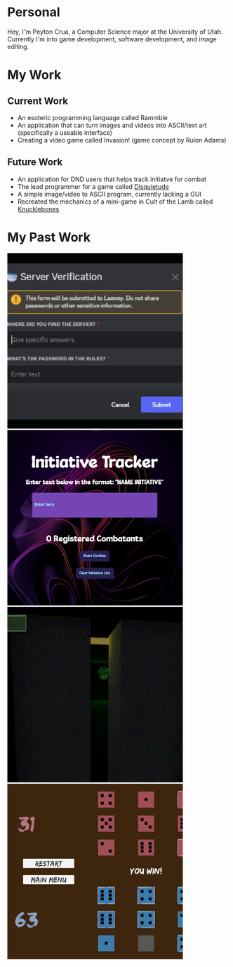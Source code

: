 <!DOCTYPE html>
<html lang="en">
    <body>
        <h1>Personal</h1>
        <p>Hey, I'm Peyton Crua, a Computer Science major at the University of Utah. Currently I'm into game development, software development, and image editing.</p>
        <h1>My Work</h1>
        <h2>Current Work</h2>
        <ul>
            <li>An esoteric programming language called Rammble</li>
            <li>An application that can turn images and videos into ASCII/text art (specifically a useable interface)</li>
            <li>Creating a video game called Invasion! (game concept by Rulon Adams)</li>
        </ul>
        <h2>Future Work</h2>
        <ul>
            <li>An application for DND users that helps track initiatve for combat</li>
            <li>The lead programmer for a game called <a href="https://stickguy101.itch.io/disquietude">Disquietude</a></li>
            <li>A simple image/video to ASCII program, currently lacking a GUI</li>
            <li>Recreated the mechanics of a mini-game in Cult of the Lamb called <a href="https://jadedpython.itch.io/knucklebones">Knucklebones</a></li>
        </ul>
        <h1>My Past Work</h1>
        <a href=""><img src="images/bot.png" width=400/></a>
        <a href="https://github.com/PeytonC27/DNDHelper"><img src="images/init.png" width="400"/></a>
        <a href="https://stickguy101.itch.io/disquietude"><img src="images/disquietude.gif" width="400"/></a>
        <a href="https://jadedpython.itch.io/knucklebones"><img src="images/knucklebones.png" width="400"/></a>
    </body>
</html>
